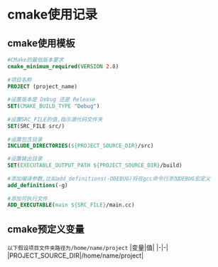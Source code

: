 # cmake使用记录

## cmake使用模板
```cmake
#CMake的最低版本要求
cmake_minimum_required(VERSION 2.8)
 
#项目名称
PROJECT (project_name)
 
#设置版本是 Debug 还是 Release
SET(CMAKE_BUILD_TYPE "Debug")
 
#设置SRC_FILE的值,指示源代码文件夹
SET(SRC_FILE src/)
 
#设置包含目录
INCLUDE_DIRECTORIES(${PROJECT_SOURCE_DIR}/src)

#设置输出目录
SET(EXECUTABLE_OUTPUT_PATH ${PROJECT_SOURCE_DIR}/build)
 
#添加编译参数,比如add_definitions(-DDEBUG)将在gcc命令行添加DEBUG宏定义
add_definitions(-g)
 
#添加可执行文件
ADD_EXECUTABLE(main ${SRC_FILE}/main.cc)
```


## cmake预定义变量
`以下假设项目文件夹路径为/home/name/project`
|变量|值|
|-|-|
|PROJECT_SOURCE_DIR|/home/name/project|

